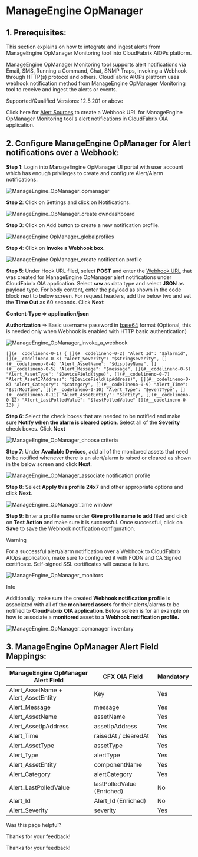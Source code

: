  



ManageEngine OpManager
======================

**1\. Prerequisites:**
----------------------

This section explains on how to integrate and ingest alerts from ManageEngine OpManager Monitoring tool into CloudFabrix AIOPs platform.

ManageEngine OpManager Monitoring tool supports alert notifications via Email, SMS, Running a Command, Chat, SNMP Traps, invoking a Webhook through HTTP(s) protocol and others. CloudFabrix AIOPs platform uses webhook notification method from ManageEngine OpManager Monitoring tool to receive and ingest the alerts or events.

Supported/Qualified Versions: 12.5.201 or above

Click here for [Alert Sources](https://oiadocs.cloudfabrix.io/features-guide/alert-watch/alert-sources)
 to create a Webhook URL for ManageEngine OpManager Monitoring tool's alert notifications in CloudFabrix OIA application.

**2\. Configure ManageEngine OpManager for Alert notifications over a Webhook:**
--------------------------------------------------------------------------------

**Step 1**: Login into ManageEngine OpManager UI portal with user account which has enough privileges to create and configure Alert/Alarm notifications.

![ManageEngine_OpManager_opmanager](https://bot-docs.cloudfabrix.io/images/rda_integrations/manageengineopmanager/opmanager.png)

**Step 2**: Click on Settings and click on Notifications.

![ManageEngine_OpManager_create owndashboard](https://bot-docs.cloudfabrix.io/images/rda_integrations/manageengineopmanager/create_owndashboard.png)

**Step 3**: Click on Add button to create a new notification profile.

![ManageEngine OpManager_globalprofiles](https://bot-docs.cloudfabrix.io/images/rda_integrations/manageengineopmanager/globalprofiles.png)

**Step 4**: Click on **Invoke a Webhook box.**

![ManageEngine OpManager_create notification profile](https://bot-docs.cloudfabrix.io/images/rda_integrations/manageengineopmanager/create_notification_profile.png)

**Step 5**: Under Hook URL filed, select **POST** and enter the [Webhook URL](https://oiadocs.cloudfabrix.io/features-guide/alert-watch/alert-sources#create-webhook-for-incoming-alerts-from-different-monitoring-tools)
 that was created for ManageEngine OpManager alert notifications under CloudFabrix OIA application. Select **raw** as data type and select **JSON** as payload type. For body content, enter the payload as shown in the code block next to below screen. For request headers, add the below two and set the **Time Out** as 60 seconds. Click **Next**

**Content-Type => application/json**

**Authorization** => Basic username:password in [base64](https://www.base64encode.org)
 format (Optional, this is needed only when Webhook is enabled with HTTP basic authentication)

![ManageEngine_OpManager_invoke_a_webhook](https://bot-docs.cloudfabrix.io/images/rda_integrations/manageengineopmanager/invoke_a_webhook.png)

`[](#__codelineno-0-1) { [](#__codelineno-0-2) "Alert_Id": "$alarmid", [](#__codelineno-0-3) "Alert_Severity": "$stringseverity", [](#__codelineno-0-4) "Alert_AssetName": "$displayName", [](#__codelineno-0-5) "Alert_Message": "$message", [](#__codelineno-0-6) "Alert_AssetType": "$DeviceField(type)", [](#__codelineno-0-7) "Alert_AssetIPAddress": "$DeviceField(ipAddress)", [](#__codelineno-0-8) "Alert_Category": "$category", [](#__codelineno-0-9) "Alert_Time": "$strModTime", [](#__codelineno-0-10) "Alert_Type": "$eventType", [](#__codelineno-0-11) "Alert_AssetEntity": "$entity", [](#__codelineno-0-12) "Alert_LastPolledValue": "$lastPolledValue" [](#__codelineno-0-13) }`

**Step 6**: Select the check boxes that are needed to be notified and make sure **Notify when the alarm is cleared option**. Select all of the **Severity** check boxes. Click **Next**

![ManageEngine_OpManager_choose criteria](https://bot-docs.cloudfabrix.io/images/rda_integrations/manageengineopmanager/choose_criteria.png)

**Step 7**: Under **Available Devices**, add all of the monitored assets that need to be notified whenever there is an alert/alarm is raised or cleared as shown in the below screen and click **Next**.

![ManageEngine_OpManager_associate notification profile](https://bot-docs.cloudfabrix.io/images/rda_integrations/manageengineopmanager/associate_notification_profile.png)

**Step 8**: Select **Apply this profile 24x7** and other appropriate options and click **Next**.

![ManageEngine_OpManager_time window](https://bot-docs.cloudfabrix.io/images/rda_integrations/manageengineopmanager/time_window.png)

**Step 9**: Enter a profile name under **Give profile name to add** filed and click on **Test Action** and make sure it is successful. Once successful, click on **Save** to save the Webhook notification configuration.

Warning

For a successful alert/alarm notification over a Webhook to CloudFabrix AIOps application, make sure to configured it with FQDN and CA Signed certificate. Self-signed SSL certificates will cause a failure.

![ManageEngine_OpManager_monitors](https://bot-docs.cloudfabrix.io/images/rda_integrations/manageengineopmanager/monitors.png)

Info

Additionally, make sure the created **Webhook notification profile** is associated with all of the **monitored assets** for their alerts/alarms to be notified to **CloudFabrix OIA application**. Below screen is for an example on how to associate a **monitored asset** to a **Webhook notification profile.**

![ManageEngine_OpManager_opmanager inventory](https://bot-docs.cloudfabrix.io/images/rda_integrations/manageengineopmanager/opmanager_inventory.png)

**3\. ManageEngine OpManager Alert Field Mappings:**
----------------------------------------------------

| ManageEngine OpManager Alert Field | CFX OIA Field | Mandatory |
| --- | --- | --- |
| Alert\_AssetName + Alert\_AssetEntity | Key | Yes |
| Alert\_Message | message | Yes |
| Alert\_AssetName | assetName | Yes |
| Alert\_AssetIpAddress | assetIpAddress | Yes |
| Alert\_Time | raisedAt / clearedAt | Yes |
| Alert\_AssetType | assetType | Yes |
| Alert\_Type | alertType | Yes |
| Alert\_AssetEntity | componentName | Yes |
| Alert\_Category | alertCategory | Yes |
| Alert\_LastPolledValue | lastPolledValue (Enriched) | No  |
| Alert\_Id | Alert\_Id (Enriched) | No  |
| Alert\_Severity | severity | Yes |

Was this page helpful?

Thanks for your feedback!

Thanks for your feedback!